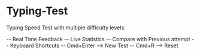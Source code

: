 # Typing-Test

Typing Speed Test with multiple difficulty levels:

-- Real Time Feedback 
-- Live Statistics 
-- Compare with Previous attempt
-- Keyboard Shortcuts
  -- Cmd+Enter --> New Test
  -- Cmd+R     --> Reset
